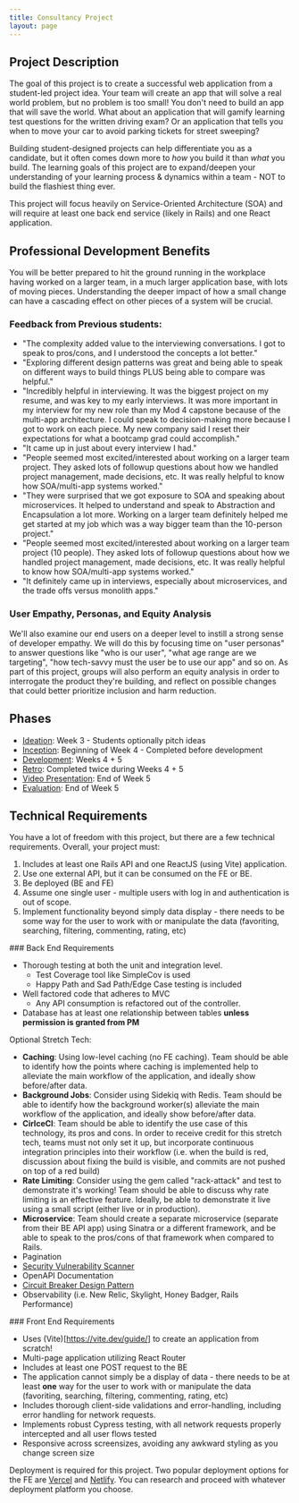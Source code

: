 ```yaml
---
title: Consultancy Project
layout: page
---
```


## Project Description

The goal of this project is to create a successful web application from a student-led project idea. Your team will create an app that will solve a real world problem, but no problem is too small! You don't need to build an app that will save the world. What about an application that will gamify learning test questions for the written driving exam? Or an application that tells you when to move your car to avoid parking tickets for street sweeping? 

Building student-designed projects can help differentiate you as a candidate, but it often comes down more to *how* you build it than *what* you build. The learning goals of this project are to expand/deepen your understanding of your learning process & dynamics within a team - NOT to build the flashiest thing ever.

This project will focus heavily on Service-Oriented Architecture (SOA) and will require at least one back end service (likely in Rails) and one React application.

## Professional Development Benefits

You will be better prepared to hit the ground running in the workplace having worked on a larger team, in a much larger application base, with lots of moving pieces. Understanding the deeper impact of how a small change can have a cascading effect on other pieces of a system will be crucial.

### Feedback from Previous students:

  * "The complexity added value to the interviewing conversations. I got to speak to pros/cons, and I understood the concepts a lot better."
  * "Exploring different design patterns was great and being able to speak on different ways to build things PLUS being able to compare was helpful."
  * "Incredibly helpful in interviewing. It was the biggest project on my resume, and was key to my early interviews. It was more important in my interview for my new role than my Mod 4 capstone because of the multi-app architecture. I could speak to decision-making more because I got to work on each piece. My new company said I reset their expectations for what a bootcamp grad could accomplish."
  * "It came up in just about every interview I had."
  * "People seemed most excited/interested about working on a larger team project. They asked lots of followup questions about how we handled project management, made decisions, etc. It was really helpful to know how SOA/multi-app systems worked."
  * "They were surprised that we got exposure to SOA and speaking about microservices.
  It helped to understand and speak to Abstraction and Encapsulation a lot more. Working on a larger team definitely helped me get started at my job which was a way bigger team than the 10-person project."
  * "People seemed most excited/interested about working on a larger team project (10 people). They asked lots of followup questions about how we handled project management, made decisions, etc. It was really helpful to know how SOA/multi-app systems worked."
  * "It definitely came up in interviews, especially about microservices, and the trade offs versus monolith apps."

### User Empathy, Personas, and Equity Analysis

We'll also examine our end users on a deeper level to instill a strong sense of developer empathy. We will do this by focusing time on "user personas" to answer questions like "who is our user", "what age range are we targeting", "how tech-savvy must the user be to use our app" and so on. As part of this project, groups will also perform an equity analysis in order to interrogate the product they're building, and reflect on possible changes that could better prioritize inclusion and harm reduction. 

## Phases

* [Ideation](./ideation): Week 3 - Students optionally pitch ideas
* [Inception](./inception): Beginning of Week 4 - Completed before development
* [Development](./development): Weeks 4 + 5
* [Retro](./retro_guide): Completed twice during Weeks 4 + 5
* [Video Presentation](./presentation): End of Week 5
* [Evaluation](./evaluation): End of Week 5

## Technical Requirements

You have a lot of freedom with this project, but there are a few technical requirements. Overall, your project must:

1. Includes at least one Rails API and one ReactJS (using Vite) application.
2. Use one external API, but it can be consumed on the FE or BE. 
3. Be deployed (BE and FE)
4. Assume one single user - multiple users with log in and authentication is out of scope.
5. Implement functionality beyond simply data display - there needs to be some way for the user to work with or manipulate the data (favoriting, searching, filtering, commenting, rating, etc)

<section class="dropdown">
### Back End Requirements

* Thorough testing at both the unit and integration level.
  * Test Coverage tool like SimpleCov is used
  * Happy Path and Sad Path/Edge Case testing is included
* Well factored code that adheres to MVC
  * Any API consumption is refactored out of the controller.
* Database has at least one relationship between tables **unless permission is granted from PM**

Optional Stretch Tech:
  * **Caching**: Using low-level caching (no FE caching). Team should be able to identify how the points where caching is implemented help to alleviate the main workflow of the application, and ideally show before/after data. 
  * **Background Jobs**: Consider using Sidekiq with Redis. Team should be able to identify how the background worker(s) alleviate the main workflow of the application, and ideally show before/after data. 
  * **CirlceCI**: Team should be able to identify the use case of this technology, its pros and cons. In order to receive credit for this stretch tech, teams must not only set it up, but incorporate continuous integration principles into their workflow (i.e. when the build is red, discussion about fixing the build is visible, and commits are not pushed on top of a red build)
  * **Rate Limiting**: Consider using the gem called "rack-attack" and test to demonstrate it's working! Team should be able to discuss why rate limiting is an effective feature. Ideally, be able to demonstrate it live using a small script (either live or in production). 
  * **Microservice**: Team should create a separate microservice (separate from their BE API app) using Sinatra or a different framework, and be able to speak to the pros/cons of that framework when compared to Rails. 
* Pagination
* [Security Vulnerability Scanner](https://github.com/presidentbeef/brakeman)
* OpenAPI Documentation
* [Circuit Breaker Design Pattern](https://makisushi.io/posts/asd)
* Observability (i.e. New Relic, Skylight, Honey Badger, Rails Performance)

</section>

<section class="dropdown">
### Front End Requirements

* Uses (Vite)[https://vite.dev/guide/] to create an application from scratch!
* Multi-page application utilizing React Router
* Includes at least one POST request to the BE
* The application cannot simply be a display of data - there needs to be at least **one** way for the user to work with or manipulate the data (favoriting, searching, filtering, commenting, rating, etc)
* Includes thorough client-side validations and error-handling, including error handling for network requests.
* Implements robust Cypress testing, with all network requests properly intercepted and all user flows tested
* Responsive across screensizes, avoiding any awkward styling as you change screen size

Deployment is required for this project. Two popular deployment options for the FE are [Vercel](https://vercel.com/) and [Netlify](https://docs.netlify.com/).  You can research and proceed with whatever deployment platform you choose.  


</section>
